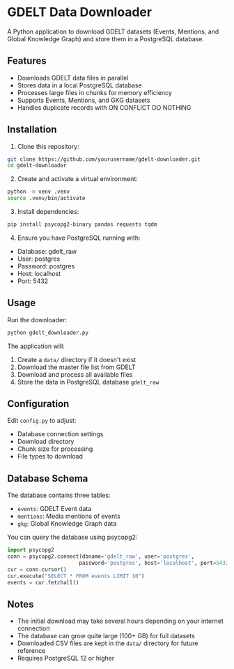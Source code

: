 # GDELT Data Downloader

A Python application to download GDELT datasets (Events, Mentions, and Global Knowledge Graph) and store them in a PostgreSQL database.

## Features
- Downloads GDELT data files in parallel
- Stores data in a local PostgreSQL database
- Processes large files in chunks for memory efficiency
- Supports Events, Mentions, and GKG datasets
- Handles duplicate records with ON CONFLICT DO NOTHING

## Installation

1. Clone this repository:
```bash
git clone https://github.com/yourusername/gdelt-downloader.git
cd gdelt-downloader
```

2. Create and activate a virtual environment:
```bash
python -m venv .venv
source .venv/bin/activate
```

3. Install dependencies:
```bash
pip install psycopg2-binary pandas requests tqdm
```

4. Ensure you have PostgreSQL running with:
- Database: gdelt_raw
- User: postgres
- Password: postgres
- Host: localhost
- Port: 5432

## Usage

Run the downloader:
```bash
python gdelt_downloader.py
```

The application will:
1. Create a `data/` directory if it doesn't exist
2. Download the master file list from GDELT
3. Download and process all available files
4. Store the data in PostgreSQL database `gdelt_raw`

## Configuration

Edit `config.py` to adjust:
- Database connection settings
- Download directory
- Chunk size for processing
- File types to download

## Database Schema

The database contains three tables:
- `events`: GDELT Event data
- `mentions`: Media mentions of events
- `gkg`: Global Knowledge Graph data

You can query the database using psycopg2:
```python
import psycopg2
conn = psycopg2.connect(dbname='gdelt_raw', user='postgres', 
                       password='postgres', host='localhost', port=5432)
cur = conn.cursor()
cur.execute("SELECT * FROM events LIMIT 10")
events = cur.fetchall()
```

## Notes
- The initial download may take several hours depending on your internet connection
- The database can grow quite large (100+ GB) for full datasets
- Downloaded CSV files are kept in the `data/` directory for future reference
- Requires PostgreSQL 12 or higher

